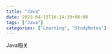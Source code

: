 ```yaml
---
title: "Java"
date: 2023-04-15T16:14:19+08:00
tags: ["Java"]
categories: ["Learning", "StudyNotes"]
---
```


Java相关